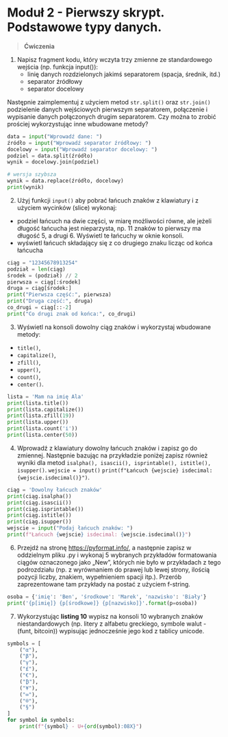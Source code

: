 # Moduł 2 - Pierwszy skrypt. Podstawowe typy danych.
> **Ćwiczenia**

1. Napisz fragment kodu, który wczyta trzy zmienne ze standardowego wejścia (np. funkcja input()):
   * linię danych rozdzielonych jakimś separatorem (spacja, średnik, itd.)
   * separator źródłowy
   * separator docelowy  
   
Następnie zaimplementuj z użyciem metod `str.split()` oraz `str.join()` podzielenie danych wejściowych pierwszym separatorem, połączenie i wypisanie danych połączonych drugim separatorem.
Czy można to zrobić prościej wykorzystując inne wbudowane metody?

```python
data = input("Wprowadź dane: ")
źródło = input("Wprowadź separator źródłowy: ")
docelowy = input("Wprowadź separator docelowy: ")
podziel = data.split(źródło)
wynik = docelowy.join(podziel)

# wersja szybsza
wynik = data.replace(źródło, docelowy)
print(wynik)
```

2. Użyj funkcji `input()` aby pobrać łańcuch znaków z klawiatury i z użyciem wycinków (slice) wykonaj:
  * podziel łańcuch na dwie części, w miarę możliwości równe, ale jeżeli długość łańcucha jest nieparzysta, np. 11 znaków to pierwszy ma długość 5, a drugi 6. Wyświetl te łańcuchy w oknie konsoli.
  * wyświetl łańcuch składający się z co drugiego znaku licząc od końca łańcucha

```python
ciąg = "12345678913254"
podział = len(ciąg)
środek = (podział) // 2
pierwsza = ciąg[:środek]
druga = ciąg[środek:]
print("Pierwsza część:", pierwsza)
print("Druga część:", druga)
co_drugi = ciąg[::-2]
print("Co drugi znak od końca:", co_drugi)
```

3. Wyświetl na konsoli dowolny ciąg znaków i wykorzystaj wbudowane metody:
* `title()`, 
* `capitalize()`,
* `zfill()`,
* `upper()`,
* `count()`,
* `center()`.

```python
lista = 'Mam na imię Ala'
print(lista.title())
print(lista.capitalize())
print(lista.zfill(19))
print(lista.upper())
print(lista.count('i'))
print(lista.center(50))
```

4. Wprowadź z klawiatury dowolny łańcuch znaków i zapisz go do zmiennej. Następnie bazując na przykładzie poniżej zapisz również wyniki dla metod `isalpha(), isascii(), isprintable(), istitle(), isupper()`.
`wejscie = input()`
`print(f"Łańcuch {wejscie} isdecimal: {wejscie.isdecimal()}")`.

```python
ciąg = 'Dowolny łańcuch znaków'
print(ciąg.isalpha())
print(ciąg.isascii())
print(ciąg.isprintable())
print(ciąg.istitle())
print(ciąg.isupper())
wejscie = input("Podaj łańcuch znaków: ")
print(f"Łańcuch {wejscie} isdecimal: {wejscie.isdecimal()}")
```

6. Przejdź na stronę https://pyformat.info/, a następnie zapisz w oddzielnym pliku .py i wykonaj 5 wybranych przykładów formatowania ciągów oznaczonego jako „New”, których nie było w przykładach z tego podrozdziału (np. z wyrównaniem do prawej lub lewej strony, ilością pozycji liczby, znakiem, wypełnieniem spacji itp.). Przerób zaprezentowane tam przykłady na postać z użyciem f-string.

```python
osoba = {'imię': 'Ben', 'środkowe': 'Marek', 'nazwisko': 'Biały'}
print('{p[imię]} {p[środkowe]} {p[nazwisko]}'.format(p=osoba))
```


7. Wykorzystując **listing 10** wypisz na konsoli 10 wybranych znaków niestandardowych (np. litery z alfabetu greckiego, symbole walut - (funt, bitcoin)) wypisując jednocześnie jego kod z tablicy unicode.

```python
symbols = [
    ("α"),
    ("β"),
    ("γ"),
    ("£"),
    ("€"),
    ("₿"),
    ("¥"),
    ("∞"),
    ("®"),
    ("§")
]
for symbol in symbols:
    print(f"{symbol} - U+{ord(symbol):08X}")
```

